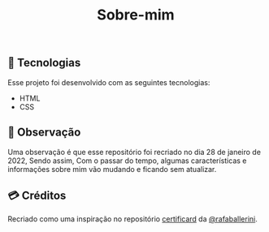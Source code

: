 <h1 align="center">
  Sobre-mim
</h1>

<br/>

## 🚀 Tecnologias

Esse projeto foi desenvolvido com as seguintes tecnologias:

- HTML
- CSS

## 👀 Observação

Uma observação é que esse repositório foi recriado no dia 28 de janeiro de 2022, Sendo assim, Com o passar do tempo, algumas características e informações sobre mim vão mudando e ficando sem atualizar.

## 💳 Créditos

Recriado como uma inspiração no repositório <a href="https://github.com/rafaballerini/Certificard">certificard</a> da <a href="https://github.com/rafaballerini">@rafaballerini</a>.

